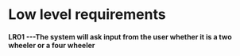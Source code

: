 
# Low level requirements
 
 
 #### LR01          ---The system will ask input from the user whether it is a two wheeler or a four wheeler 
 
